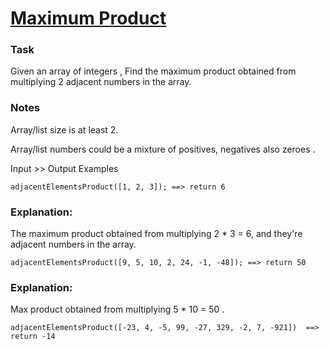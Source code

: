 # [Maximum Product](https://www.codewars.com/kata/5a4138acf28b82aa43000117) #

### Task ###

Given an array of integers , Find the maximum product obtained from multiplying 2 adjacent numbers in the array.

### Notes ###

Array/list size is at least 2.

Array/list numbers could be a mixture of positives, negatives also zeroes .

Input >> Output Examples

    adjacentElementsProduct([1, 2, 3]); ==> return 6

### Explanation: ###

The maximum product obtained from multiplying 2 * 3 = 6, and they're adjacent numbers in the array.

    adjacentElementsProduct([9, 5, 10, 2, 24, -1, -48]); ==> return 50

### Explanation: ###

Max product obtained from multiplying 5 * 10 = 50 .

    adjacentElementsProduct([-23, 4, -5, 99, -27, 329, -2, 7, -921])  ==>  return -14

